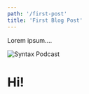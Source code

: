 ```yaml
---
path: '/first-post'
title: 'First Blog Post'
---
```


Lorem ipsum....

![Syntax Podcast](/assets/gatsby-astronaut.png)

# Hi!
